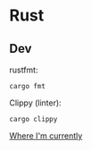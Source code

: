 # Rust

## Dev
rustfmt:
```
cargo fmt
```
Clippy (linter):
```
cargo clippy
```


[Where I'm currently](file:///Users/rtjerngren/.rustup/toolchains/stable-x86_64-apple-darwin/share/doc/rust/html/book/ch14-00-more-about-cargo.html)
